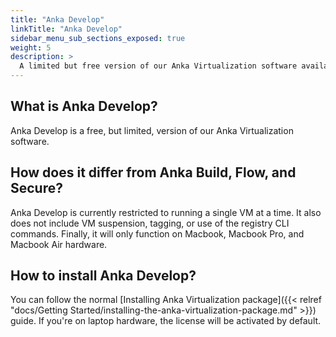 ```yaml
---
title: "Anka Develop"
linkTitle: "Anka Develop"
sidebar_menu_sub_sections_exposed: true
weight: 5
description: >
  A limited but free version of our Anka Virtualization software available for developers using laptops
---
```


## What is Anka Develop?

Anka Develop is a free, but limited, version of our Anka Virtualization software.

## How does it differ from Anka Build, Flow, and Secure?

Anka Develop is currently restricted to running a single VM at a time. It also does not include VM suspension, tagging, or use of the registry CLI commands. Finally, it will only function on Macbook, Macbook Pro, and Macbook Air hardware.

## How to install Anka Develop?

You can follow the normal [Installing Anka Virtualization package]({{< relref "docs/Getting Started/installing-the-anka-virtualization-package.md" >}}) guide. If you're on laptop hardware, the license will be activated by default.